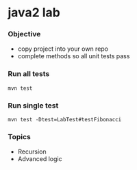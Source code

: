 # java2 lab

### Objective
* copy project into your own repo
* complete methods so all unit tests pass

### Run all tests
```
mvn test
```

### Run single test
```
mvn test -Dtest=LabTest#testFibonacci
```

### Topics
* Recursion
* Advanced logic
